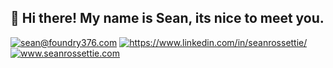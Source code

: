 ## 👋 Hi there! My name is Sean, its nice to meet you.
[<img alt="sean@foundry376.com" src="https://img.shields.io/badge/Gmail-D14836?style=for-the-badge&logo=gmail&logoColor=white" />](sean@foungry376.com)
[<img alt="https://www.linkedin.com/in/seanrossettie/" src="https://img.shields.io/badge/LinkedIn-0077B5?style=for-the-badge&logo=linkedin&logoColor=white" />](https://www.linkedin.com/in/seanrossettie/)
[<img alt="www.seanrossettie.com" src="https://img.shields.io/badge/website-000000?style=for-the-badge&logo=About.me&logoColor=white" />](www.seanrossettie.com)








<!--
**seancrossettie/seancrossettie** is a ✨ _special_ ✨ repository because its `README.md` (this file) appears on your GitHub profile.

Here are some ideas to get you started:

- 🔭 I’m currently working on ...
- 🌱 I’m currently learning ...
- 👯 I’m looking to collaborate on ...
- 🤔 I’m looking for help with ...
- 💬 Ask me about ...
- 📫 How to reach me: ...
- ⚡ Fun fact: ...
-->
